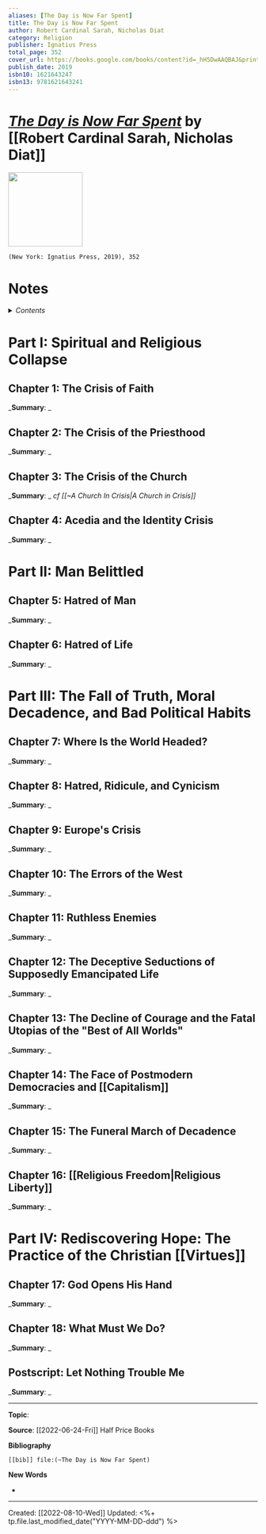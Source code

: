 ```yaml
---
aliases: [The Day is Now Far Spent]
title: The Day is Now Far Spent
author: Robert Cardinal Sarah, Nicholas Diat
category: Religion
publisher: Ignatius Press
total_page: 352
cover_url: https://books.google.com/books/content?id=_hH5DwAAQBAJ&printsec=frontcover&img=1&zoom=1&edge=curl&source=gbs_api
publish_date: 2019
isbn10: 1621643247
isbn13: 9781621643241
---
```

# *[The Day is Now Far Spent](https://ignatius.com/the-day-is-now-far-spent-dnfsp/)* by [[Robert Cardinal Sarah, Nicholas Diat]]

<img src="https://cdn11.bigcommerce.com/s-cvc90x9929/images/stencil/640w/products/2941/3090/DNFSP_r__24302.1617024852.jpg?c=1" width=150>

`(New York: Ignatius Press, 2019), 352`



# Notes

<details>
 <summary><i>Contents</i></summary>
<!-- MarkdownTOC autolink="true" -->

<!-- /MarkdownTOC -->
</details>

# Part I: Spiritual and Religious Collapse
## Chapter 1: The Crisis of Faith
_**Summary**: _



## Chapter 2: The Crisis of the Priesthood
_**Summary**: _



## Chapter 3: The Crisis of the Church
_**Summary**: _
*cf [[~A Church In Crisis|A Church in Crisis]]* 


## Chapter 4: Acedia and the Identity Crisis
_**Summary**: _


# Part II: Man Belittled
## Chapter 5: Hatred of Man
_**Summary**: _



## Chapter 6: Hatred of Life
_**Summary**: _



# Part III: The Fall of Truth, Moral Decadence, and Bad Political Habits
## Chapter 7: Where Is the World Headed?
_**Summary**: _



## Chapter 8: Hatred, Ridicule, and Cynicism
_**Summary**: _



## Chapter 9: Europe's Crisis
_**Summary**: _



## Chapter 10: The Errors of the West
_**Summary**: _



## Chapter 11: Ruthless Enemies
_**Summary**: _



## Chapter 12: The Deceptive Seductions of Supposedly Emancipated Life
_**Summary**: _



## Chapter 13: The Decline of Courage and the Fatal Utopias of the "Best of All Worlds"
_**Summary**: _



## Chapter 14: The Face of Postmodern Democracies and [[Capitalism]]
_**Summary**: _



## Chapter 15: The Funeral March of Decadence
_**Summary**: _



## Chapter 16: [[Religious Freedom|Religious Liberty]]
_**Summary**: _



# Part IV: Rediscovering Hope: The Practice of the Christian [[Virtues]]
## Chapter 17: God Opens His Hand
_**Summary**: _



## Chapter 18: What Must We Do?
_**Summary**: _



## Postscript: Let Nothing Trouble Me
_**Summary**: _




--- 
**Topic**: 

**Source**: [[2022-06-24-Fri]] Half Price Books

**Bibliography**

```query
[[bib]] file:(~The Day is Now Far Spent)
```
 

**New Words**

- 

---
Created: [[2022-08-10-Wed]]
Updated: <%+ tp.file.last_modified_date("YYYY-MM-DD-ddd") %>
